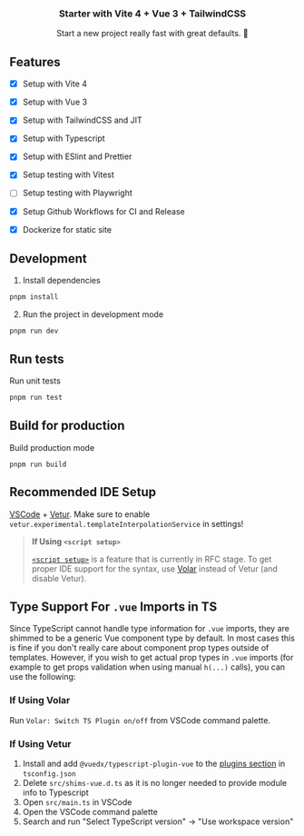 <p align="center">
  <h3 align="center">Starter with Vite 4 + Vue 3 + TailwindCSS</h3>
  <p align="center">
    Start a new project really fast with great defaults. 🚀
    <br>
  </p>
</p>

## Features

- [x] Setup with Vite 4
- [x] Setup with Vue 3
- [x] Setup with TailwindCSS and JIT
- [x] Setup with Typescript
- [x] Setup with ESlint and Prettier
- [x] Setup testing with Vitest
- [ ] Setup testing with Playwright
- [x] Setup Github Workflows for CI and Release
- [x] Dockerize for static site


## Development

1. Install dependencies
```sh
pnpm install
```

2. Run the project in development mode
```
pnpm run dev
```


## Run tests

Run unit tests
```sh
pnpm run test
```


## Build for production

Build production mode
```
pnpm run build
```


## Recommended IDE Setup

[VSCode](https://code.visualstudio.com/) + [Vetur](https://marketplace.visualstudio.com/items?itemName=octref.vetur). Make sure to enable `vetur.experimental.templateInterpolationService` in settings!

> **If Using `<script setup>`**
> 
> [`<script setup>`](https://github.com/vuejs/rfcs/pull/227) is a feature that is currently in RFC stage. To get proper IDE support for the syntax, use [Volar](https://marketplace.visualstudio.com/items?itemName=johnsoncodehk.volar) instead of Vetur (and disable Vetur).


## Type Support For `.vue` Imports in TS

Since TypeScript cannot handle type information for `.vue` imports, they are shimmed to be a generic Vue component type by default. In most cases this is fine if you don't really care about component prop types outside of templates. However, if you wish to get actual prop types in `.vue` imports (for example to get props validation when using manual `h(...)` calls), you can use the following:

### If Using Volar

Run `Volar: Switch TS Plugin on/off` from VSCode command palette.

### If Using Vetur

1. Install and add `@vuedx/typescript-plugin-vue` to the [plugins section](https://www.typescriptlang.org/tsconfig#plugins) in `tsconfig.json`
2. Delete `src/shims-vue.d.ts` as it is no longer needed to provide module info to Typescript
3. Open `src/main.ts` in VSCode
4. Open the VSCode command palette
5. Search and run "Select TypeScript version" -> "Use workspace version"
